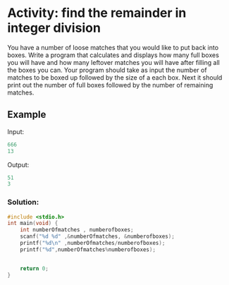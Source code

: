 # Activity: find the remainder in integer division
You have a number of loose matches that you would like to put back into boxes. Write a program that calculates and displays how many full boxes you will have and how many leftover matches you will have after filling all the boxes you can. Your program should take as input the number of matches to be boxed up followed by the size of a each box. Next it should print out the number of full boxes followed by the number of remaining matches.
 

## Example
Input:
```c
666
13
```
Output: 
```c
51
3
```

### Solution:
```c
#include <stdio.h>
int main(void) {
    int numberOfmatches , numberofboxes;
    scanf("%d %d" ,&numberOfmatches, &numberofboxes);
    printf("%d\n" ,numberOfmatches/numberofboxes);
    printf("%d",numberOfmatches%numberofboxes);


    return 0;
}
